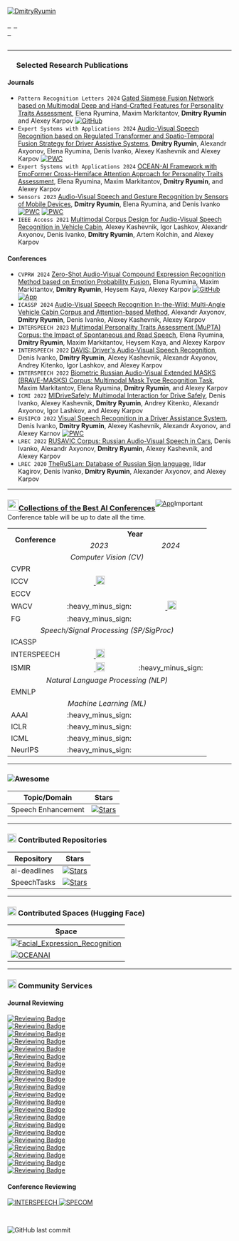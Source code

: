 [![DmitryRyumin](https://readme-typing-svg.demolab.com?font=Roboto&duration=1500&pause=100&color=3081F7&vCenter=true&multiline=true&width=435&height=70&lines=Dr.+Dmitry+Ryumin;Artificial+Intelligence+Researcher)](https://github.com/DmitryRyumin)


<p>

<a href="https://dmitryryumin.github.io">
    <img src="https://img.shields.io/badge/Website-blue??&style=flat-square&logo=opsgenie&logoColor=white" alt="" />
</a>
<a href="https://www.webofscience.com/wos/author/record/K-7989-2018" style="margin-right: 6px;">
    <img src="https://img.shields.io/badge/Web%20of%20Science-5D34BF??&style=flat-square&logo=clarivate&logoColor=white" alt="" />
</a>
<a href="https://www.scopus.com/authid/detail.uri?authorId=57191960214">
    <img src="https://img.shields.io/badge/Scopus-%23E9711C.svg?&style=flat-square&logo=scopus&logoColor=white" alt="" />
</a>
<a href="https://scholar.google.com/citations?user=LrTIp5IAAAAJ">
    <img src="https://img.shields.io/badge/Google%20Scholar-%234285F4.svg?&style=flat-square&logo=google-scholar&logoColor=white" alt="" />
</a>
<a href="https://orcid.org/0000-0002-7935-0569">
    <img src="https://img.shields.io/badge/ORCID-0000--0002--7935--0569-green.svg?&style=flat-square&logo=orcid&logoColor=white" alt="" />
</a>
<br />
<a href="https://huggingface.co/DmitryRyumin">
    <img src="https://img.shields.io/badge/🤗-Hugging%20Face-FFD21F.svg?style=flat-square&&logoColor=white" alt="" />
</a>
<a href="https://t.me/dmitry_ryumin">
    <img src="https://img.shields.io/badge/Telegram-2CA5E0?style=flat-square&logo=telegram&logoColor=white" alt="" />
</a>
<a href="mailto:neweraairesearch@gmail.com">
    <img src="https://img.shields.io/badge/-Email-red?style=flat-square&logo=gmail&logoColor=white" alt="" />
</a>
<br />
<a href="https://github.com/DmitryRyumin">
    <img src="https://github-stats-alpha.vercel.app/api?username=DmitryRyumin&cc=3081F7&tc=FFFFFF&ic=FFFFFF&bc=FFFFFF" alt="" />
<!--     <img src="https://github-stats-alpha.vercel.app/api?username=DmitryRyumin&cc=0C0F19&tc=DBDBDB&ic=fff&bc=0000"> -->
</a>
<br />
<img src="https://custom-icon-badges.demolab.com/badge/dynamic/json?style=flat-square&logo=fire&logoColor=fff&color=orange&label=GitHub%20streak&query=%24.currentStreak.length&suffix=%20days&url=https%3A%2F%2Fstreak-stats.demolab.com%2F%3Fuser%3Ddmitryryumin%26type%3Djson" alt="" />
<img src="https://komarev.com/ghpvc/?username=DmitryRyumin&style=flat-square" alt="" />

</p>

---

### <img src="https://cdn.jsdelivr.net/gh/DmitryRyumin/NewEraAI-Papers@main/images/papers.svg" width="16" alt="" /> Selected Research Publications

#### Journals

- ``Pattern Recognition Letters 2024`` [Gated Siamese Fusion Network based on Multimodal Deep and Hand-Crafted Features for Personality Traits Assessment](https://www.sciencedirect.com/science/article/pii/S0167865524002071), Elena Ryumina, Maxim Markitantov, **Dmitry Ryumin**  and Alexey Karpov [![GitHub](https://img.shields.io/github/stars/aimclub/OCEANAI?style=flat)](https://github.com/aimclub/OCEANAI)
- ``Expert Systems with Applications 2024`` [Audio-Visual Speech Recognition based on Regulated Transformer and Spatio-Temporal Fusion Strategy for Driver Assistive Systems](https://www.sciencedirect.com/science/article/pii/S095741742401025X), **Dmitry Ryumin**, Alexandr Axyonov, Elena Ryumina, Denis Ivanko, Alexey Kashevnik and Alexey Karpov [![PWC](https://img.shields.io/endpoint.svg?url=https://paperswithcode.com/badge/audio-visual-speech-recognition-based-on/lipreading-on-lip-reading-in-the-wild)](https://paperswithcode.com/sota/lipreading-on-lip-reading-in-the-wild?p=audio-visual-speech-recognition-based-on)
- ``Expert Systems with Applications 2024`` [OCEAN-AI Framework with EmoFormer Cross-Hemiface Attention Approach for Personality Traits Assessment](https://www.sciencedirect.com/science/article/pii/S0957417423029433), Elena Ryumina, Maxim Markitantov, **Dmitry Ryumin**, and Alexey Karpov
- ``Sensors 2023`` [Audio-Visual Speech and Gesture Recognition by Sensors of Mobile Devices](https://www.mdpi.com/1424-8220/23/4/2284), **Dmitry Ryumin**, Elena Ryumina, and Denis Ivanko [![PWC](https://img.shields.io/endpoint.svg?url=https://paperswithcode.com/badge/audio-visual-speech-and-gesture-recognition/sign-language-recognition-on-autsl)](https://paperswithcode.com/sota/sign-language-recognition-on-autsl?p=audio-visual-speech-and-gesture-recognition) [![PWC](https://img.shields.io/endpoint.svg?url=https://paperswithcode.com/badge/audio-visual-speech-and-gesture-recognition/audio-visual-speech-recognition-on-lrw)](https://paperswithcode.com/sota/audio-visual-speech-recognition-on-lrw?p=audio-visual-speech-and-gesture-recognition)
- ``IEEE Access 2021`` [Multimodal Corpus Design for Audio-Visual Speech Recognition in Vehicle Cabin](https://ieeexplore.ieee.org/document/9364986), Alexey Kashevnik, Igor Lashkov, Alexandr Axyonov, Denis Ivanko, **Dmitry Ryumin**, Artem Kolchin, and Alexey Karpov

#### Conferences

- ``CVPRW 2024`` [Zero-Shot Audio-Visual Compound Expression Recognition Method based on Emotion Probability Fusion](https://openaccess.thecvf.com/content/CVPR2024W/ABAW/html/Ryumina_Zero-Shot_Audio-Visual_Compound_Expression_Recognition_Method_based_on_Emotion_Probability_CVPRW_2024_paper.html), Elena Ryumina, Maxim Markitantov, **Dmitry Ryumin**, Heysem Kaya, Alexey Karpov [![GitHub](https://img.shields.io/github/stars/ElenaRyumina/AVCER?style=flat)](https://github.com/ElenaRyumina/AVCER) [![App](https://img.shields.io/badge/🤗-DEMO--AVCER-FFD21F.svg)](https://huggingface.co/spaces/ElenaRyumina/AVCER)
- ``ICASSP 2024`` [Audio-Visual Speech Recognition In-the-Wild: Multi-Angle Vehicle Cabin Corpus and Attention-based Method](https://ieeexplore.ieee.org/document/10448048), Alexandr Axyonov, **Dmitry Ryumin**, Denis Ivanko, Alexey Kashevnik, Alexey Karpov
- ``INTERSPEECH 2023`` [Multimodal Personality Traits Assessment (MuPTA) Corpus: the Impact of Spontaneous and Read Speech](https://www.isca-speech.org/archive/interspeech_2023/ryumina23_interspeech.html), Elena Ryumina, **Dmitry Ryumin**, Maxim Markitantov, Heysem Kaya, and Alexey Karpov
- ``INTERSPEECH 2022`` [DAVIS: Driver's Audio-Visual Speech Recognition](https://www.isca-speech.org/archive/interspeech_2022/ivanko22_interspeech.html), Denis Ivanko, **Dmitry Ryumin**, Alexey Kashevnik, Alexandr Axyonov, Andrey Kitenko, Igor Lashkov, and Alexey Karpov
- ``INTERSPEECH 2022`` [Biometric Russian Audio-Visual Extended MASKS (BRAVE-MASKS) Corpus: Multimodal Mask Type Recognition Task](https://www.isca-speech.org/archive/interspeech_2022/markitantov22_interspeech.html), Maxim Markitantov, Elena Ryumina, **Dmitry Ryumin**, and Alexey Karpov
- ``ICMI 2022`` [MIDriveSafely: Multimodal Interaction for Drive Safely](https://dl.acm.org/doi/abs/10.1145/3536221.3557037), Denis Ivanko, Alexey Kashevnik, **Dmitry Ryumin**, Andrey Kitenko, Alexandr Axyonov, Igor Lashkov, and Alexey Karpov
- ``EUSIPCO 2022`` [Visual Speech Recognition in a Driver Assistance System](https://ieeexplore.ieee.org/document/9909819), Denis Ivanko, **Dmitry Ryumin**, Alexey Kashevnik, Alexandr Axyonov, and Alexey Karnov [![PWC](https://img.shields.io/endpoint.svg?url=https://paperswithcode.com/badge/visual-speech-recognition-in-a-driver/lipreading-on-lip-reading-in-the-wild)](https://paperswithcode.com/sota/lipreading-on-lip-reading-in-the-wild?p=visual-speech-recognition-in-a-driver)
- ``LREC 2022`` [RUSAVIC Corpus: Russian Audio-Visual Speech in Cars](https://aclanthology.org/2022.lrec-1.166/), Denis Ivanko, Alexandr Axyonov, **Dmitry Ryumin**, Alexey Kashevnik, and Alexey Karpov
- ``LREC 2020`` [TheRuSLan: Database of Russian Sign language](https://aclanthology.org/2020.lrec-1.746/), Ildar Kagirov, Denis Ivanko, **Dmitry Ryumin**, Alexander Axyonov, and Alexey Karpov

---

### <a href="https://github.com/DmitryRyumin/NewEraAI-Papers" style="float:left;"><img src="https://cdn.jsdelivr.net/gh/DmitryRyumin/NewEraAI-Papers@main/images/arrow_click_cursor_pointer.png" width="25" alt="" />Collections of the Best AI Conferences</a>

<a href="https://huggingface.co/spaces/DmitryRyumin/NewEraAI-Papers" style="float:left;">
  <img src="https://img.shields.io/badge/🤗-NewEraAI--Papers-FFD21F.svg" alt="App" />
</a>

> [!important]
> Conference table will be up to date all the time.

<table>
    <tr>
        <td rowspan="2" align="center"><strong>Conference</strong></td>
        <td colspan="2" align="center"><strong>Year</strong></td>
    </tr>
    <tr>
        <td colspan="1" align="center"><i>2023</i></td>
        <td colspan="1" align="center"><i>2024</i></td>
    </tr>
    <tr>
        <td colspan="3" align="center"><i>Computer Vision (CV)</i></td>
    </tr>
    <tr>
        <td>CVPR</td>
        <td colspan="2" align="center"><a href="https://github.com/DmitryRyumin/CVPR-2023-24-Papers" target="_blank"><img src="https://img.shields.io/github/stars/DmitryRyumin/CVPR-2023-24-Papers?style=flat" alt="" /></a></td>
    </tr>
    <tr>
        <td>ICCV</td>
        <td align="center"><a href="https://github.com/DmitryRyumin/ICCV-2023-Papers" target="_blank"><img src="https://img.shields.io/github/stars/DmitryRyumin/ICCV-2023-Papers?style=flat" alt="" />&nbsp;<img src="https://cdn.jsdelivr.net/gh/DmitryRyumin/NewEraAI-Papers@main/images/done.svg" width="20" alt="" /></a></td>
        <td align="center"><img src="https://img.shields.io/badge/Not%20Scheduled-CC5540" alt=""/></td>
    </tr>
    <tr>
        <td>ECCV</td>
        <td align="center"><img src="https://img.shields.io/badge/Not%20Scheduled-CC5540" alt=""/></td>
        <td align="center"><img src="https://img.shields.io/badge/October-white?logo=github&labelColor=b31b1b" alt="" /></td>
    </tr>
    <tr>
        <td>WACV</td>
        <td align="center">:heavy_minus_sign:</td>
        <td align="center"><a href="https://github.com/DmitryRyumin/WACV-2024-Papers" target="_blank"><img src="https://img.shields.io/github/stars/DmitryRyumin/WACV-2024-Papers?style=flat" alt="" />&nbsp;<img src="https://cdn.jsdelivr.net/gh/DmitryRyumin/NewEraAI-Papers@main/images/done.svg" width="20" alt="" /></a></td>
    </tr>
    <tr>
        <td>FG</td>
        <td align="center">:heavy_minus_sign:</td>
        <td align="center"><a href="https://github.com/DmitryRyumin/FG-2024-Papers" target="_blank"><img src="https://img.shields.io/github/stars/DmitryRyumin/FG-2024-Papers?style=flat" alt="" /></a></td>
    </tr>
    <tr>
        <td colspan="3" align="center"><i>Speech/Signal Processing (SP/SigProc)</i></td>
    </tr>
    <tr>
        <td>ICASSP</td>
        <td colspan="2" align="center"><a href="https://github.com/DmitryRyumin/ICASSP-2023-24-Papers" target="_blank"><img src="https://img.shields.io/github/stars/DmitryRyumin/ICASSP-2023-24-Papers?style=flat" alt="" /></a></td>
    </tr>
    <tr>
        <td>INTERSPEECH</td>
        <td align="center"><a href="https://github.com/DmitryRyumin/INTERSPEECH-2023-Papers" target="_blank"><img src="https://img.shields.io/github/stars/DmitryRyumin/INTERSPEECH-2023-Papers?style=flat" alt="" />&nbsp;<img src="https://cdn.jsdelivr.net/gh/DmitryRyumin/NewEraAI-Papers@main/images/done.svg" width="20" alt="" /></a></td>
        <td align="center"><img src="https://img.shields.io/badge/September-white?logo=github&labelColor=b31b1b" alt="" /></td>
    </tr>
    <tr>
        <td>ISMIR</td>
        <td align="center"><a href="https://github.com/yamathcy/ISMIR-2023-Papers" target="_blank"><img src="https://img.shields.io/github/stars/yamathcy/ISMIR-2023-Papers?style=flat" alt="" />&nbsp;<img src="https://cdn.jsdelivr.net/gh/DmitryRyumin/NewEraAI-Papers@main/images/done.svg" width="20" alt="" /></a></td>
        <td align="center">:heavy_minus_sign:</td>
    </tr>
    <tr>
        <td colspan="3" align="center"><i>Natural Language Processing (NLP)</i></td>
    </tr>
    <tr>
        <td>EMNLP</td>
        <td align="center"><a href="https://github.com/DmitryRyumin/EMNLP-2023-Papers" target="_blank"><img src="https://img.shields.io/github/stars/DmitryRyumin/EMNLP-2023-Papers?style=flat" alt="" /></a></td>
        <td align="center"><img src="https://img.shields.io/badge/December-white?logo=github&labelColor=b31b1b" alt="" /></td>
    </tr>
    <tr>
        <td colspan="3" align="center"><i>Machine Learning (ML)</i></td>
    </tr>
    <tr>
        <td>AAAI</td>
        <td align="center">:heavy_minus_sign:</td>
        <td align="center"><a href="https://github.com/DmitryRyumin/AAAI-2024-Papers" target="_blank"><img src="https://img.shields.io/github/stars/DmitryRyumin/AAAI-2024-Papers?style=flat" alt="" /></a></td>
    </tr>
    <tr>
        <td>ICLR</td>
        <td align="center">:heavy_minus_sign:</td>
        <td align="center"><img src="https://img.shields.io/badge/May-white?logo=github&labelColor=b31b1b" alt="" /></td>
    </tr>
    <tr>
        <td>ICML</td>
        <td align="center">:heavy_minus_sign:</td>
        <td align="center"><img src="https://img.shields.io/badge/July-white?logo=github&labelColor=b31b1b" alt="" /></td>
    </tr>
    <tr>
        <td>NeurIPS</td>
        <td align="center">:heavy_minus_sign:</td>
        <td align="center"><img src="https://img.shields.io/badge/December-white?logo=github&labelColor=b31b1b" alt="" /></td>
    </tr>
</table>

---

### <img src="https://cdn.rawgit.com/sindresorhus/awesome/d7305f38d29fed78fa85652e3a63e154dd8e8829/media/badge.svg" alt="Awesome">

| Topic/Domain | Stars |
|--------------|-------|
| Speech Enhancement | [![Stars](https://img.shields.io/github/stars/DmitryRyumin/Awesome-Speech-Enhancement?style=flat)](https://github.com/DmitryRyumin/Awesome-Speech-Enhancement) |

---

### <img src="https://cdn.jsdelivr.net/gh/DmitryRyumin/NewEraAI-Papers@main/images/github_social.svg" width="20" alt="" /> Contributed Repositories

| Repository | Stars |
|------------|-------|
| ai-deadlines | [![Stars](https://img.shields.io/github/stars/paperswithcode/ai-deadlines?style=flat)](https://github.com/paperswithcode/ai-deadlines) |
| SpeechTasks | [![Stars](https://img.shields.io/github/stars/WangHelin1997/SpeechTasks?style=flat)](https://github.com/WangHelin1997/SpeechTasks) |

---

### <img src="https://cdn.jsdelivr.net/gh/DmitryRyumin/NewEraAI-Papers@main/images/spaces.svg" width="20" alt="" /> Contributed Spaces (Hugging Face)

| Space |
|-------|
| [![Facial_Expression_Recognition](https://img.shields.io/badge/🤗-Facial_Expression_Recognition-FFD21F.svg)](https://huggingface.co/spaces/ElenaRyumina/Facial_Expression_Recognition) |
| [![OCEANAI](https://img.shields.io/badge/🤗-OCEANAI-FFD21F.svg)](https://huggingface.co/spaces/ElenaRyumina/OCEANAI) |

---

### <img src="https://cdn.jsdelivr.net/gh/DmitryRyumin/NewEraAI-Papers@main/images/research.svg" width="20" alt="" /> Community Services

#### Journal Reviewing

<p>
    <a href="https://github.com/DmitryRyumin/DmitryRyumin/blob/master/certificates/ESWA.pdf">
        <img src="https://img.shields.io/badge/Expert%20Systems%20with%20Applications-22-045877?&style=flat-square" alt="Reviewing Badge" />
    </a>
    <br />
    <a href="https://github.com/DmitryRyumin/DmitryRyumin/blob/master/certificates/IMAVIS.pdf">
        <img src="https://img.shields.io/badge/Image%20and%20Vision%20Computing-11-505050?&style=flat-square" alt="Reviewing Badge" />
    </a>
    <br />
    <a href="https://github.com/DmitryRyumin/DmitryRyumin/blob/master/certificates/NEUCOM.pdf">
        <img src="https://img.shields.io/badge/Neurocomputing-9-EFE30E?&style=flat-square" alt="Reviewing Badge" />
    </a>
    <br />
    <a href="https://github.com/DmitryRyumin/DmitryRyumin/blob/master/certificates/HLY.pdf">
        <img src="https://img.shields.io/badge/Heliyon-8-027DBC?&style=flat-square" alt="Reviewing Badge" />
    </a>
    <br />
    <a href="https://github.com/DmitryRyumin/DmitryRyumin/blob/master/certificates/PR.pdf">
        <img src="https://img.shields.io/badge/Pattern%20Recognition-6-E87324?&style=flat-square" alt="Reviewing Badge" />
    </a>
    <br />
    <a href="https://github.com/DmitryRyumin/DmitryRyumin/blob/master/certificates/PATREC.pdf">
        <img src="https://img.shields.io/badge/Pattern%20Recognition%20Letters-3-000000?&style=flat-square" alt="Reviewing Badge" />
    </a>
    <br />
    <a href="https://github.com/DmitryRyumin/DmitryRyumin/blob/master/certificates/NN.pdf">
        <img src="https://img.shields.io/badge/Neural%20Networks-3-1E3887?&style=flat-square" alt="Reviewing Badge" />
    </a>
    <br />
    <a href="https://github.com/DmitryRyumin/DmitryRyumin/blob/master/certificates/KNOSYS.pdf">
        <img src="https://img.shields.io/badge/Knowledge--Based%20Systems-3-EFE30E?&style=flat-square" alt="Reviewing Badge" />
    </a>
    <br />
    <a href="https://github.com/DmitryRyumin/DmitryRyumin/blob/master/certificates/IJCCE.pdf">
        <img src="https://img.shields.io/badge/International%20Journal%20of%20Cognitive%20Computing%20in%20Engineering-3-6BAFCC?&style=flat-square" alt="Reviewing Badge" />
    </a>
    <br />
    <a href="https://github.com/DmitryRyumin/DmitryRyumin/blob/master/certificates/ISWA.pdf">
        <img src="https://img.shields.io/badge/Intelligent%20Systems%20with%20Applications-2-1C346D?&style=flat-square" alt="Reviewing Badge" />
    </a>
    <br />
    <a href="https://github.com/DmitryRyumin/DmitryRyumin/blob/master/certificates/INFFUS.pdf">
        <img src="https://img.shields.io/badge/Information%20Fusion-2-505050?&style=flat-square" alt="Reviewing Badge" />
    </a>
    <br />
    <a href="https://github.com/DmitryRyumin/DmitryRyumin/blob/master/certificates/YCVIU.pdf">
        <img src="https://img.shields.io/badge/Computer%20Vision%20and%20Image%20Understanding-2-8A6734?&style=flat-square" alt="Reviewing Badge" />
    </a>
    <br />
    <a href="https://github.com/DmitryRyumin/DmitryRyumin/blob/master/certificates/SOFTX.pdf">
        <img src="https://img.shields.io/badge/SoftwareX-2-53C0AF?&style=flat-square" alt="Reviewing Badge" />
    </a>
    <br />
    <a href="https://github.com/DmitryRyumin/DmitryRyumin/blob/master/certificates/VISINF.pdf">
        <img src="https://img.shields.io/badge/Visual%20Informatics-2-5E1918?&style=flat-square" alt="Reviewing Badge" />
    </a>
    <br />
    <a href="https://github.com/DmitryRyumin/DmitryRyumin/blob/master/certificates/SPECOM.pdf">
        <img src="https://img.shields.io/badge/Speech%20Communication-2-DF1E25?&style=flat-square" alt="Reviewing Badge" />
    </a>
    <br />
    <a href="https://github.com/DmitryRyumin/DmitryRyumin/blob/master/certificates/DIB.pdf">
        <img src="https://img.shields.io/badge/Data%20in%20Brief-2-E11E27?&style=flat-square" alt="Reviewing Badge" />
    </a>
    <br />
    <a href="https://github.com/DmitryRyumin/DmitryRyumin/blob/master/certificates/EAAI.pdf">
        <img src="https://img.shields.io/badge/Engineering%20Applications%20of%20Artificial%20Intelligence-2-583676?&style=flat-square" alt="Reviewing Badge" />
    </a>
    <br />
    <a href="https://github.com/DmitryRyumin/DmitryRyumin/blob/master/certificates/NLP.pdf">
        <img src="https://img.shields.io/badge/Natural%20Language%20Processing%20Journal-2-0F7C80?&style=flat-square" alt="Reviewing Badge" />
    </a>
    <br />
    <a href="https://github.com/DmitryRyumin/DmitryRyumin/blob/master/certificates/YCSLA.pdf">
        <img src="https://img.shields.io/badge/Computer%20Speech%20and%20Language-2-227CC0?&style=flat-square" alt="Reviewing Badge" />
    </a>
    <br />
    <a href="https://github.com/DmitryRyumin/DmitryRyumin/blob/master/certificates/MEASUR.pdf">
        <img src="https://img.shields.io/badge/Measurement-1-545CA8?&style=flat-square" alt="Reviewing Badge" />
    </a>
    <br />
    <a href="https://orcid.org/0000-0002-7935-0569">
        <img src="https://img.shields.io/badge/IEEE%20Transactions%20on%20Circuits%20and%20Systems%20for%20Video%20Technology-1-14303E?&style=flat-square" alt="Reviewing Badge" />
    </a>
</p>

#### Conference Reviewing

<p>
    <a href="https://interspeech2024.org/">
        <img src="http://img.shields.io/badge/INTERSPEECH-2024-0C1C43.svg?&style=flat-square" alt="INTERSPEECH">
    </a>
    <a href="https://specom2024.ftn.uns.ac.rs/">
        <img src="http://img.shields.io/badge/SPECOM-2023%E2%80%9324-FDD944.svg?&style=flat-square" alt="SPECOM">
    </a>
</p>

<br />

![GitHub last commit](https://img.shields.io/github/last-commit/DmitryRyumin/DmitryRyumin)
